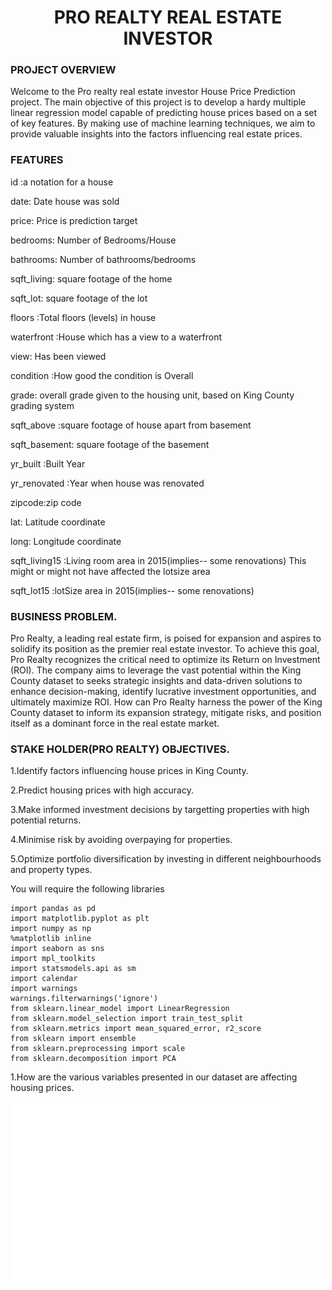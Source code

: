 

<link rel="stylesheet" href="readme.css">




<h1 style="text-align: center;">PRO REALTY REAL ESTATE INVESTOR </h1>

### PROJECT OVERVIEW 

Welcome to the Pro realty real estate investor House Price Prediction project. The main objective of this project is to develop a hardy multiple linear regression model capable of predicting house prices based on a set of key features. By making use of  machine learning techniques, we aim to provide valuable insights into the factors influencing real estate prices.

### FEATURES

id :a notation for a house

date: Date house was sold

price: Price is prediction target

bedrooms: Number of Bedrooms/House

bathrooms: Number of bathrooms/bedrooms

sqft_living: square footage of the home

sqft_lot: square footage of the lot

floors :Total floors (levels) in house

waterfront :House which has a view to a waterfront

view: Has been viewed

condition :How good the condition is Overall

grade: overall grade given to the housing unit, based on King County grading system

sqft_above :square footage of house apart from basement

sqft_basement: square footage of the basement

yr_built :Built Year

yr_renovated :Year when house was renovated

zipcode:zip code

lat: Latitude coordinate

long: Longitude coordinate

sqft_living15 :Living room area in 2015(implies-- some renovations) This might or might not have affected the lotsize area

sqft_lot15 :lotSize area in 2015(implies-- some renovations)

### BUSINESS PROBLEM.
Pro Realty, a leading real estate firm, is poised for expansion and aspires to solidify its position as the premier real estate investor. To achieve this goal, Pro Realty recognizes the critical need to optimize its Return on Investment (ROI). The company aims to leverage the vast potential within the King County dataset to seeks strategic insights and data-driven solutions to enhance decision-making, identify lucrative investment opportunities, and ultimately maximize ROI. How can Pro Realty harness the power of the King County dataset to inform its expansion strategy, mitigate risks, and position itself as a dominant force in the real estate market.

### STAKE HOLDER(PRO REALTY) OBJECTIVES.
1.Identify factors influencing house prices in King County.

2.Predict housing prices with high accuracy.

3.Make informed investment decisions by targetting properties with high potential returns.

4.Minimise risk by avoiding overpaying for properties.

5.Optimize portfolio diversification by investing in different neighbourhoods and property types.

You will require the following libraries
```
import pandas as pd
import matplotlib.pyplot as plt
import numpy as np
%matplotlib inline
import seaborn as sns
import mpl_toolkits
import statsmodels.api as sm
import calendar
import warnings 
warnings.filterwarnings('ignore')
from sklearn.linear_model import LinearRegression
from sklearn.model_selection import train_test_split
from sklearn.metrics import mean_squared_error, r2_score
from sklearn import ensemble
from sklearn.preprocessing import scale
from sklearn.decomposition import PCA

```
1.How are the various variables presented in our dataset are affecting housing prices.

![price_vs_Square_footage_living](price_vs_Square_footage_living.png)











